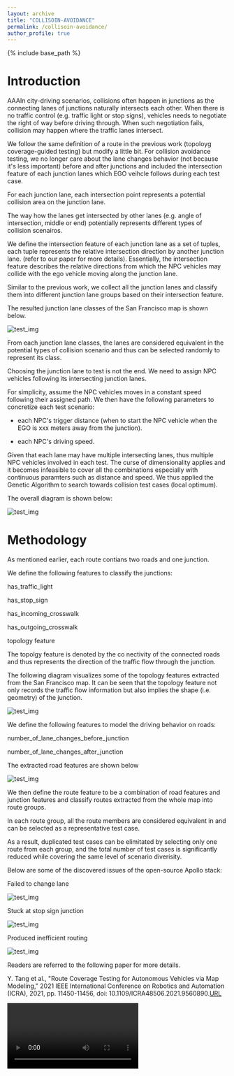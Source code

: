 ```yaml
---
layout: archive
title: "COLLISOIN-AVOIDANCE"
permalink: /collisoin-avoidance/
author_profile: true
---
```



{% include base_path %}



Introduction
======
AAAIn city-driving scenarios, collisions often happen in junctions as the connecting lanes of junctions naturally intersects each other. When there is no traffic control (e.g. traffic light or stop signs), vehicles needs to negotiate the right of way before driving through. When such negotiation fails, collision may happen where the traffic lanes intersect. 

We follow the same definition of a route in the previous work (topoloyg coverage-guided testing) but modify a little bit.  For collision avoidance testing, we no longer care about the lane changes behavior (not because it's less important) before and after junctions and included the intersection feature of each junction lanes which EGO veihcle follows during each test case. 

For each junction lane, each intersection point represents a potential collision area on the junction lane. 

The way how the lanes get intersected by other lanes (e.g. angle of intersection, middle or end) potentially represents different types of collision scenairos. 

We define the intersection feature of each junction lane as a set of tuples, each tuple represents the relative intersection direction by another junction lane. (refer to our paper for more details). Essentially, the intersection feature describes the relative directions from which the NPC vehicles may collide with the ego vehicle moving along the junction lane. 

Similar to the previous work, we collect all the junction lanes and classify them into different junction lane groups based on their intersection feature.

The resulted junction lane classes of the San Francisco map is shown below.

![test_img](../images/tupian03.png)

From each junction lane classes, the lanes are considered equivalent in the potential types of collision scenario and thus can be selected randomly to represent its class.

Choosing the junction lane to test is not the end. We need to assign NPC vehicles following its intersecting junction lanes. 

For simplicity, assume the NPC vehicles moves in a constant speed following their assigned path. We then have the following parameters to concretize each test scenario:

* each NPC's trigger distance (when to start the NPC vehicle when the EGO is xxx meters away from the junction).

* each NPC's driving speed.

Given that each lane may have multiple intersecting lanes, thus multiple NPC vehicles involved in each test. The curse of dimensionality applies and it becomes infeasible to cover all the combinations especially with continuous paramters such as distance and speed. We thus applied the Genetic Algorithm to search towards collision test cases (local optimum). 

The overall diagram is shown below:

![test_img](../images/tupian04.png)

Methodology
======
As mentioned earlier, each route contians two roads and one junction. 

We define the following features to classify the junctions:

has_traffic_light

has_stop_sign

has_incoming_crosswalk

has_outgoing_crosswalk

topology feature

The topolgy feature is denoted by the co nectivity of the connected roads and thus represents the direction of the traffic flow through the junction.  

The following diagram visualizes some of the topology features extracted from the San Francisco map. It can be seen that the topology feature not only records the traffic flow information but also implies the shape (i.e. geometry) of the junction. 

![test_img](../images/tupian01.png)

We define the following features to model the driving behavior on roads:

number_of_lane_changes_before_junction

number_of_lane_changes_after_junction

The extracted road features are shown below

![test_img](../images/tupian02.png)

We then define the route feature to be a combination of road features and junction features and classify routes extracted from the whole map into route groups. 

In each route group, all the route members are considered equivalent in and can be selected as a representative test case.

As a result, duplicated test cases can be elimitated by selecting only one route from each group, and the total number of test cases is significantly reduced while covering the same level of scenario diverisity. 

Below are some of the discovered issues of the open-source Apollo stack:

Failed to change lane

![test_img](../images/dongtu05.png)

Stuck at stop sign junction

![test_img](../images/dongtu06.png)

Produced inefficient routing

![test_img](../images/dongtu07.png)

Readers are referred to the following paper for more details.

Y. Tang et al., "Route Coverage Testing for Autonomous Vehicles via Map Modeling," 2021 IEEE International Conference on Robotics and Automation (ICRA), 2021, pp. 11450-11456, doi: 10.1109/ICRA48506.2021.9560890.[URL](https://ieeexplore.ieee.org/stamp/stamp.jsp?tp=&arnumber=9560890&isnumber=9560666)

<video src="../videos/sample.webm"></video>



